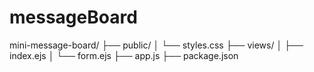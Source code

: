 # messageBoard


mini-message-board/
├── public/
│   └── styles.css
├── views/
│   ├── index.ejs
│   └── form.ejs
├── app.js
├── package.json